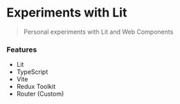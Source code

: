 # Experiments with Lit

> Personal experiments with Lit and Web Components


### Features
- Lit
- TypeScript
- Vite
- Redux Toolkit
- Router (Custom)
